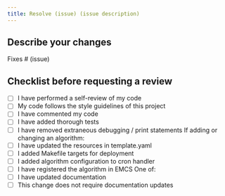 ```yaml
---
title: Resolve (issue) (issue description)
---
```

## Describe your changes

Fixes # (issue)

## Checklist before requesting a review
- [ ] I have performed a self-review of my code
- [ ] My code follows the style guidelines of this project
- [ ] I have commented my code
- [ ] I have added thorough tests
- [ ] I have removed extraneous debugging / print statements
If adding or changing an algorithm:
- [ ] I have updated the resources in template.yaml
- [ ] I added Makefile targets for deployment
- [ ] I added algorithm configuration to cron handler
- [ ] I have registered the algorithm in EMCS
One of:
- [ ] I have updated documentation
- [ ] This change does not require documentation updates
